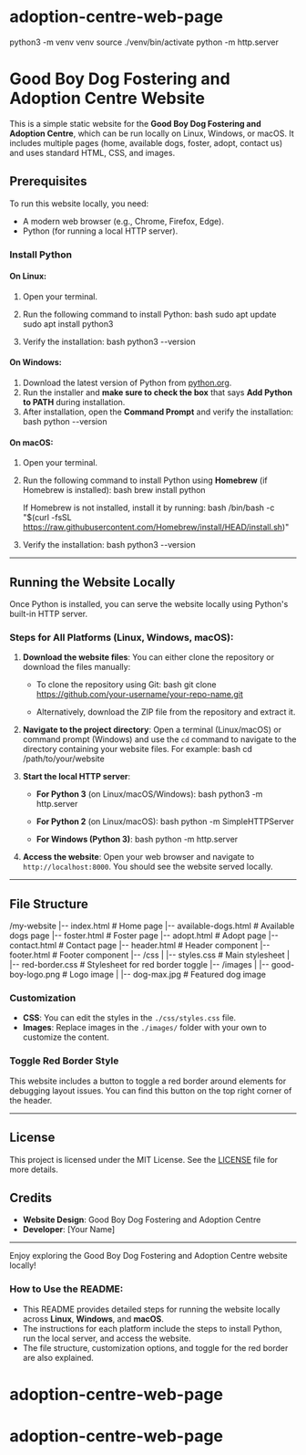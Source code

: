 # adoption-centre-web-page
python3 -m venv venv
source ./venv/bin/activate
python -m http.server

# Good Boy Dog Fostering and Adoption Centre Website

This is a simple static website for the **Good Boy Dog Fostering and Adoption Centre**, which can be run locally on Linux, Windows, or macOS. It includes multiple pages (home, available dogs, foster, adopt, contact us) and uses standard HTML, CSS, and images.

## Prerequisites

To run this website locally, you need:

- A modern web browser (e.g., Chrome, Firefox, Edge).
- Python (for running a local HTTP server).

### Install Python

#### On Linux:
1. Open your terminal.
2. Run the following command to install Python:
   bash
   sudo apt update
   sudo apt install python3
   
3. Verify the installation:
   bash
   python3 --version
   

#### On Windows:
1. Download the latest version of Python from [python.org](https://www.python.org/downloads/).
2. Run the installer and **make sure to check the box** that says **Add Python to PATH** during installation.
3. After installation, open the **Command Prompt** and verify the installation:
   bash
   python --version
   

#### On macOS:
1. Open your terminal.
2. Run the following command to install Python using **Homebrew** (if Homebrew is installed):
   bash
   brew install python
   
   If Homebrew is not installed, install it by running:
   bash
   /bin/bash -c "$(curl -fsSL https://raw.githubusercontent.com/Homebrew/install/HEAD/install.sh)"
   
3. Verify the installation:
   bash
   python3 --version
   

---

## Running the Website Locally

Once Python is installed, you can serve the website locally using Python's built-in HTTP server.

### Steps for All Platforms (Linux, Windows, macOS):

1. **Download the website files**:
   You can either clone the repository or download the files manually:
   - To clone the repository using Git:
     bash
     git clone https://github.com/your-username/your-repo-name.git
     
   - Alternatively, download the ZIP file from the repository and extract it.

2. **Navigate to the project directory**:
   Open a terminal (Linux/macOS) or command prompt (Windows) and use the `cd` command to navigate to the directory containing your website files. For example:
   bash
   cd /path/to/your/website
   

3. **Start the local HTTP server**:

   - **For Python 3** (on Linux/macOS/Windows):
     bash
     python3 -m http.server
     

   - **For Python 2** (on Linux/macOS):
     bash
     python -m SimpleHTTPServer
     

   - **For Windows (Python 3)**:
     bash
     python -m http.server
     

4. **Access the website**:
   Open your web browser and navigate to `http://localhost:8000`. You should see the website served locally.

---

## File Structure


/my-website
|-- index.html                    # Home page
|-- available-dogs.html            # Available dogs page
|-- foster.html                    # Foster page
|-- adopt.html                     # Adopt page
|-- contact.html                   # Contact page
|-- header.html                    # Header component
|-- footer.html                    # Footer component
|-- /css
|   |-- styles.css                 # Main stylesheet
|   |-- red-border.css             # Stylesheet for red border toggle
|-- /images
|   |-- good-boy-logo.png          # Logo image
|   |-- dog-max.jpg                # Featured dog image


### Customization

- **CSS**: You can edit the styles in the `./css/styles.css` file.
- **Images**: Replace images in the `./images/` folder with your own to customize the content.

### Toggle Red Border Style

This website includes a button to toggle a red border around elements for debugging layout issues. You can find this button on the top right corner of the header.

---

## License

This project is licensed under the MIT License. See the [LICENSE](LICENSE) file for more details.

## Credits

- **Website Design**: Good Boy Dog Fostering and Adoption Centre
- **Developer**: [Your Name]

---

Enjoy exploring the Good Boy Dog Fostering and Adoption Centre website locally!


### How to Use the README:

- This README provides detailed steps for running the website locally across **Linux**, **Windows**, and **macOS**.
- The instructions for each platform include the steps to install Python, run the local server, and access the website.
- The file structure, customization options, and toggle for the red border are also explained.
# adoption-centre-web-page
# adoption-centre-web-page
